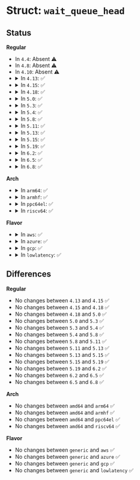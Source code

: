 # Struct: <code>wait_queue_head</code>

## Status
<b>Regular</b>
<ul>
<li>
In <code>4.4</code>: Absent ⚠️
</li>
<li>
In <code>4.8</code>: Absent ⚠️
</li>
<li>
In <code>4.10</code>: Absent ⚠️
</li>
<li>
<details>
<summary>In <code>4.13</code>: ✅</summary>

```c
struct wait_queue_head {
    spinlock_t lock;
    struct list_head head;
};
```
</details>
</li>
<li>
<details>
<summary>In <code>4.15</code>: ✅</summary>

```c
struct wait_queue_head {
    spinlock_t lock;
    struct list_head head;
};
```
</details>
</li>
<li>
<details>
<summary>In <code>4.18</code>: ✅</summary>

```c
struct wait_queue_head {
    spinlock_t lock;
    struct list_head head;
};
```
</details>
</li>
<li>
<details>
<summary>In <code>5.0</code>: ✅</summary>

```c
struct wait_queue_head {
    spinlock_t lock;
    struct list_head head;
};
```
</details>
</li>
<li>
<details>
<summary>In <code>5.3</code>: ✅</summary>

```c
struct wait_queue_head {
    spinlock_t lock;
    struct list_head head;
};
```
</details>
</li>
<li>
<details>
<summary>In <code>5.4</code>: ✅</summary>

```c
struct wait_queue_head {
    spinlock_t lock;
    struct list_head head;
};
```
</details>
</li>
<li>
<details>
<summary>In <code>5.8</code>: ✅</summary>

```c
struct wait_queue_head {
    spinlock_t lock;
    struct list_head head;
};
```
</details>
</li>
<li>
<details>
<summary>In <code>5.11</code>: ✅</summary>

```c
struct wait_queue_head {
    spinlock_t lock;
    struct list_head head;
};
```
</details>
</li>
<li>
<details>
<summary>In <code>5.13</code>: ✅</summary>

```c
struct wait_queue_head {
    spinlock_t lock;
    struct list_head head;
};
```
</details>
</li>
<li>
<details>
<summary>In <code>5.15</code>: ✅</summary>

```c
struct wait_queue_head {
    spinlock_t lock;
    struct list_head head;
};
```
</details>
</li>
<li>
<details>
<summary>In <code>5.19</code>: ✅</summary>

```c
struct wait_queue_head {
    spinlock_t lock;
    struct list_head head;
};
```
</details>
</li>
<li>
<details>
<summary>In <code>6.2</code>: ✅</summary>

```c
struct wait_queue_head {
    spinlock_t lock;
    struct list_head head;
};
```
</details>
</li>
<li>
<details>
<summary>In <code>6.5</code>: ✅</summary>

```c
struct wait_queue_head {
    spinlock_t lock;
    struct list_head head;
};
```
</details>
</li>
<li>
<details>
<summary>In <code>6.8</code>: ✅</summary>

```c
struct wait_queue_head {
    spinlock_t lock;
    struct list_head head;
};
```
</details>
</li>
</ul>
<b>Arch</b>
<ul>
<li>
<details>
<summary>In <code>arm64</code>: ✅</summary>

```c
struct wait_queue_head {
    spinlock_t lock;
    struct list_head head;
};
```
</details>
</li>
<li>
<details>
<summary>In <code>armhf</code>: ✅</summary>

```c
struct wait_queue_head {
    spinlock_t lock;
    struct list_head head;
};
```
</details>
</li>
<li>
<details>
<summary>In <code>ppc64el</code>: ✅</summary>

```c
struct wait_queue_head {
    spinlock_t lock;
    struct list_head head;
};
```
</details>
</li>
<li>
<details>
<summary>In <code>riscv64</code>: ✅</summary>

```c
struct wait_queue_head {
    spinlock_t lock;
    struct list_head head;
};
```
</details>
</li>
</ul>
<b>Flavor</b>
<ul>
<li>
<details>
<summary>In <code>aws</code>: ✅</summary>

```c
struct wait_queue_head {
    spinlock_t lock;
    struct list_head head;
};
```
</details>
</li>
<li>
<details>
<summary>In <code>azure</code>: ✅</summary>

```c
struct wait_queue_head {
    spinlock_t lock;
    struct list_head head;
};
```
</details>
</li>
<li>
<details>
<summary>In <code>gcp</code>: ✅</summary>

```c
struct wait_queue_head {
    spinlock_t lock;
    struct list_head head;
};
```
</details>
</li>
<li>
<details>
<summary>In <code>lowlatency</code>: ✅</summary>

```c
struct wait_queue_head {
    spinlock_t lock;
    struct list_head head;
};
```
</details>
</li>
</ul>

## Differences
<b>Regular</b>
<ul>
<li>
No changes between <code>4.13</code> and <code>4.15</code> ✅
</li>
<li>
No changes between <code>4.15</code> and <code>4.18</code> ✅
</li>
<li>
No changes between <code>4.18</code> and <code>5.0</code> ✅
</li>
<li>
No changes between <code>5.0</code> and <code>5.3</code> ✅
</li>
<li>
No changes between <code>5.3</code> and <code>5.4</code> ✅
</li>
<li>
No changes between <code>5.4</code> and <code>5.8</code> ✅
</li>
<li>
No changes between <code>5.8</code> and <code>5.11</code> ✅
</li>
<li>
No changes between <code>5.11</code> and <code>5.13</code> ✅
</li>
<li>
No changes between <code>5.13</code> and <code>5.15</code> ✅
</li>
<li>
No changes between <code>5.15</code> and <code>5.19</code> ✅
</li>
<li>
No changes between <code>5.19</code> and <code>6.2</code> ✅
</li>
<li>
No changes between <code>6.2</code> and <code>6.5</code> ✅
</li>
<li>
No changes between <code>6.5</code> and <code>6.8</code> ✅
</li>
</ul>
<b>Arch</b>
<ul>
<li>
No changes between <code>amd64</code> and <code>arm64</code> ✅
</li>
<li>
No changes between <code>amd64</code> and <code>armhf</code> ✅
</li>
<li>
No changes between <code>amd64</code> and <code>ppc64el</code> ✅
</li>
<li>
No changes between <code>amd64</code> and <code>riscv64</code> ✅
</li>
</ul>
<b>Flavor</b>
<ul>
<li>
No changes between <code>generic</code> and <code>aws</code> ✅
</li>
<li>
No changes between <code>generic</code> and <code>azure</code> ✅
</li>
<li>
No changes between <code>generic</code> and <code>gcp</code> ✅
</li>
<li>
No changes between <code>generic</code> and <code>lowlatency</code> ✅
</li>
</ul>
